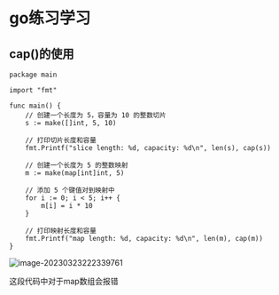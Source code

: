# go练习学习

## cap()的使用

```
package main

import "fmt"

func main() {
	// 创建一个长度为 5，容量为 10 的整数切片
	s := make([]int, 5, 10)

	// 打印切片长度和容量
	fmt.Printf("slice length: %d, capacity: %d\n", len(s), cap(s))

	// 创建一个长度为 5 的整数映射
	m := make(map[int]int, 5)

	// 添加 5 个键值对到映射中
	for i := 0; i < 5; i++ {
		m[i] = i * 10
	}

	// 打印映射长度和容量
	fmt.Printf("map length: %d, capacity: %d\n", len(m), cap(m))
}

```

![image-20230323222339761](C:\Users\Administrator\AppData\Roaming\Typora\typora-user-images\image-20230323222339761.png)

这段代码中对于map数组会报错